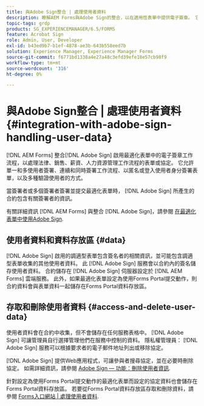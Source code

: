 ```yaml
---
title: 與Adobe Sign整合 | 處理使用者資料
description: 瞭解AEM Forms與Adobe Sign的整合，以在適用性表單中提供電子簽章。 它支援各種工作流程的多個簽署選項。
topic-tags: grdp
products: SG_EXPERIENCEMANAGER/6.5/FORMS
feature: Acrobat Sign
role: Admin, User, Developer
exl-id: b43ed9b7-b1ef-4878-ae3b-643b558eed7b
solution: Experience Manager, Experience Manager Forms
source-git-commit: f6771bd1338a4e27a48c3efd39efe18e57cb98f9
workflow-type: tm+mt
source-wordcount: '316'
ht-degree: 0%

---
```


# 與Adobe Sign整合 | 處理使用者資料 {#integration-with-adobe-sign-handling-user-data}

[!DNL AEM Forms] 整合[!DNL  Adobe Sign] 啟用最適化表單中的電子簽章工作流程，以處理法律、銷售、薪資、人力資源管理工作流程的表單或協定。 它允許單一和多使用者簽署、連續和同時簽署工作流程、以匿名或登入使用者身分簽署表單，以及多種驗證使用者的方式。

當簽署者或多個簽署者簽署並提交最適化表單時， [!DNL Adobe Sign] 所產生的合約包含有關簽署者的資訊。

有關詳細資訊 [!DNL AEM Forms] 與整合 [!DNL Adobe Sign]，請參閱 [在最適化表單中使用Adobe Sign](/help/forms/using/working-with-adobe-sign.md).

## 使用者資料和資料存放區 {#data}

[!DNL Adobe Sign] 啟用的調適型表單包含簽名者的相關資訊，並可能包含調適型表單收集的其他使用者資料。 此 [!DNL Adobe Sign] 服務會以合約內的簽名儲存使用者資料。 合約儲存在 [!DNL Adobe Sign] 伺服器設定於 [!DNL AEM Forms] 雲端服務。 此外，如果最適化表單設定為使用Forms Portal提交動作，則合約資料會與表單資料一起儲存在Forms Portal資料存放區。

## 存取和刪除使用者資料 {#access-and-delete-user-data}

使用者資料會在合約中收集，但不會儲存在任何服務表格中。 [!DNL Adobe Sign] 可讓管理員自行選擇管理他們在服務中控制的資料。 隱私權管理員： [!DNL Adobe Sign] 服務可以根據要求者的電子郵件地址列出或移除協定。

[!DNL Adobe Sign] 提供Web應用程式，可讓參與者搜尋協定，並在必要時刪除協定。 如需詳細資訊，請參閱 [Adobe Sign — 功能：刪除使用者資訊](https://helpx.adobe.com/sign/help/adobesign_gdpr_user_deletion.html).

針對設定為使用Forms Portal提交動作的最適化表單而設定的協定資料也會儲存在Forms Portal資料存放區。 若要從Forms Portal資料存放區存取和刪除資料，請參閱 [Forms入口網站 | 處理使用者資料](/help/forms/using/forms-portal-handling-user-data.md).

